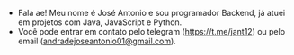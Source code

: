 - Fala ae! Meu nome é José Antonio e sou programador Backend, já atuei em projetos com Java, JavaScript e Python.
- Você pode entrar em contato pelo telegram (https://t.me/jant12) ou pelo email (andradejoseantonio01@gmail.com).
